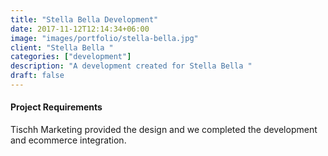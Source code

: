 ```yaml
---
title: "Stella Bella Development"
date: 2017-11-12T12:14:34+06:00
image: "images/portfolio/stella-bella.jpg"
client: "Stella Bella "
categories: ["development"]
description: "A development created for Stella Bella "
draft: false
---
```


#### Project Requirements

Tischh Marketing provided the design and we completed the development and ecommerce integration.